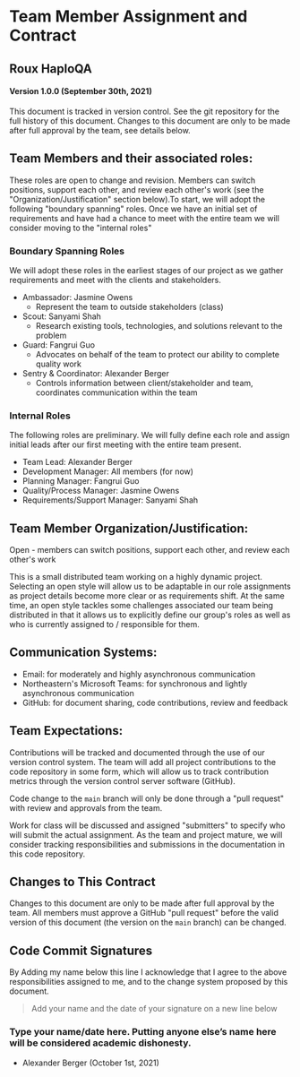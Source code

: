 # Team Member Assignment and Contract 
## Roux HaploQA
#### Version 1.0.0 (September 30th, 2021)
This document is tracked in version control. See the git repository for the full history of this 
document. Changes to this document are only to be made after full approval by the team, see details
below.

## Team Members and their associated roles: 
These roles are open to change and revision. Members can switch positions, support each other, 
and review each other's work (see the "Organization/Justification" section below).To start, we will
adopt the following "boundary spanning" roles. Once we have an initial set of requirements and have
had a chance to meet with the entire team we will consider moving to the "internal roles"

### Boundary Spanning Roles
We will adopt these roles in the earliest stages of our project as we gather requirements and meet
with the clients and stakeholders.

- Ambassador: Jasmine Owens
  - Represent the team to outside stakeholders (class)
- Scout: Sanyami Shah
  - Research existing tools, technologies, and solutions relevant to the problem
- Guard: Fangrui Guo
  - Advocates on behalf of the team to protect our ability to complete quality work 
- Sentry & Coordinator: Alexander Berger
  - Controls information between client/stakeholder and team, coordinates communication 
  within the team 

### Internal Roles
The following roles are preliminary. We will fully define each role and assign initial leads after
our first meeting with the entire team present.
- Team Lead: Alexander Berger
- Development Manager: All members (for now)
- Planning Manager: Fangrui Guo
- Quality/Process Manager: Jasmine Owens
- Requirements/Support Manager: Sanyami Shah

## Team Member Organization/Justification:
Open - members can switch positions, support each other, and review each other's work

This is a small distributed team working on a highly dynamic project. Selecting an open style 
will allow us to be adaptable in our role assignments as project details become more clear or as 
requirements shift. At the same time, an open style tackles some challenges associated our team
being distributed in that it allows us to explicitly define our group's roles as well as who is 
currently assigned to / responsible for them.

## Communication Systems:
- Email: for moderately and highly asynchronous communication
- Northeastern's Microsoft Teams: for synchronous and lightly asynchronous communication
- GitHub: for document sharing, code contributions, review and feedback

## Team Expectations: 
Contributions will be tracked and documented through the use of our version control system. The team
will add all project contributions to the code repository in some form, which will allow us to track
contribution metrics through the version control server software (GitHub). 

Code change to the `main` branch will only be done through a "pull request" with review and 
approvals from the team. 

Work for class will be discussed and assigned "submitters" to specify who will submit the actual 
assignment. As the team and project mature, we will consider tracking responsibilities and 
submissions in the documentation in this code repository.

## Changes to This Contract
Changes to this document are only to be made after full approval by the team. All members must
approve a GitHub "pull request" before the valid version of this document (the version on the `main`
branch) can be changed. 

## Code Commit Signatures

By Adding my name below this line I acknowledge that I agree to the above responsibilities assigned 
to me, and to the change system proposed by this document. 

> Add your name and the date of your signature on a new line below

### Type your name/date here. Putting anyone else’s name here will be considered academic dishonesty. 
- Alexander Berger (October 1st, 2021)

